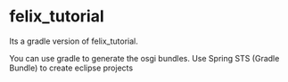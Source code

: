 felix_tutorial
==============

Its a gradle version of felix_tutorial.

You can use gradle to generate the osgi bundles.
Use Spring STS (Gradle Bundle) to create eclipse projects
